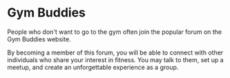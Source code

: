 <h1>Gym Buddies</h1>

People who don't want to go to the gym often join the popular forum on the Gym Buddies website.

By becoming a member of this forum, you will be able to connect with other individuals who share your interest in fitness. You may talk to them, set up a meetup, and create an unforgettable experience as a group.
